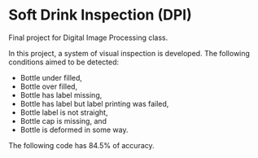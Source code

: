 # Soft Drink Inspection (DPI)
Final project for Digital Image Processing class. 

In this project, a system of visual inspection is developed. The following conditions aimed to be detected:

* Bottle under filled,
* Bottle over filled,
* Bottle has label missing,
* Bottle has label but label printing was failed,
* Bottle label is not straight,
* Bottle cap is missing, and
* Bottle is deformed in some way.

The following code has 84.5% of accuracy.
